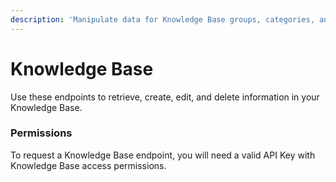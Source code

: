 ```yaml
---
description: 'Manipulate data for Knowledge Base groups, categories, and articles.'
---
```


# Knowledge Base

Use these endpoints to retrieve, create, edit, and delete information in your Knowledge Base. 

### Permissions

To request a Knowledge Base endpoint, you will need a valid API Key with Knowledge Base access permissions.

